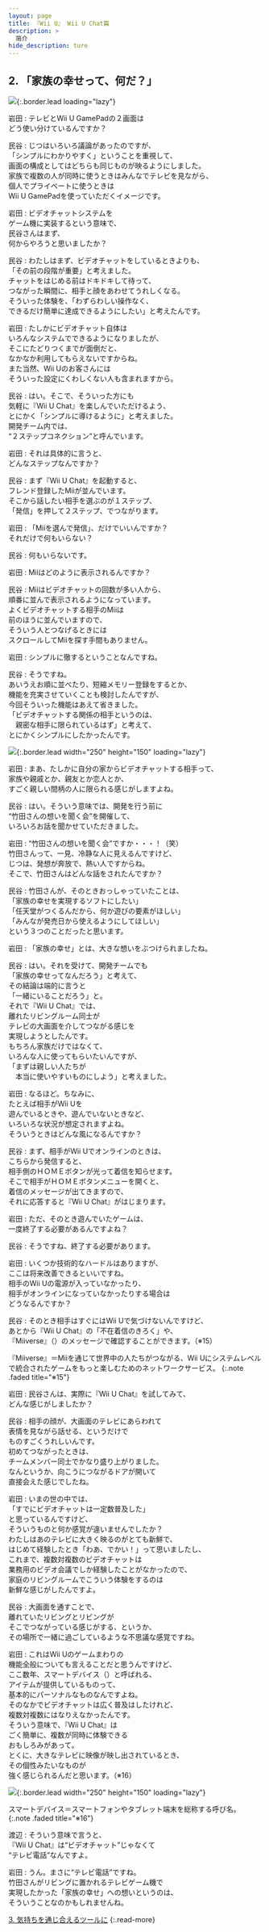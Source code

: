 ```yaml
---
layout: page
title: 『Wii U』 Wii U Chat篇
description: >
  简介
hide_description: ture
---
```


## 2. 「家族の幸せって、何だ？」

![](/interviews/jp/WiiU/hardware/vol6/img/mainvisual2.jpg){:.border.lead loading="lazy"}



岩田
: テレビとWii U GamePadの２画面は<br>どう使い分けているんですか？

民谷
: じつはいろいろ議論があったのですが、<br>「シンプルにわかりやすく」ということを重視して、<br>画面の構成としてはどちらも同じものが映るようにしました。<br>家族で複数の人が同時に使うときはみんなでテレビを見ながら、<br>個人でプライベートに使うときは<br>Wii U GamePadを使っていただくイメージです。

岩田
: ビデオチャットシステムを<br>ゲーム機に実装するという意味で、<br>民谷さんはまず、<br>何からやろうと思いましたか？

民谷
: わたしはまず、ビデオチャットをしているときよりも、<br>「その前の段階が重要」と考えました。<br>チャットをはじめる前はドキドキして待って、<br>つながった瞬間に、相手と顔をあわせてうれしくなる。<br>そういった体験を、「わずらわしい操作なく、<br>できるだけ簡単に達成できるようにしたい」と考えたんです。

岩田
: たしかにビデオチャット自体は<br>いろんなシステムでできるようになりましたが、<br>そこにたどりつくまでが面倒だと、<br>なかなか利用してもらえないですからね。<br>また当然、Wii Uのお客さんには<br>そういった設定にくわしくない人も含まれますから。

民谷
: はい。そこで、そういった方にも<br>気軽に『Wii U Chat』を楽しんでいただけるよう、<br>とにかく「シンプルに導けるように」と考えました。<br>開発チーム内では、<br>“２ステップコネクション”と呼んでいます。

岩田
: それは具体的に言うと、<br>どんなステップなんですか？

民谷
: まず『Wii U Chat』を起動すると、<br>フレンド登録したMiiが並んでいます。<br>そこから話したい相手を選ぶのが１ステップ、<br>「発信」を押して２ステップ、でつながります。

岩田
: 「Miiを選んで発信」、だけでいいんですか？<br>それだけで何もいらない？

民谷
: 何もいらないです。

岩田
: Miiはどのように表示されるんですか？

民谷
: Miiはビデオチャットの回数が多い人から、<br>順番に並んで表示されるようになっています。<br>よくビデオチャットする相手のMiiは<br>前のほうに並んでいますので、<br>そういう人とつなげるときには<br>スクロールしてMiiを探す手間もありません。

岩田
: シンプルに徹するということなんですね。

民谷
: そうですね。<br>あいうえお順に並べたり、短縮メモリー登録をするとか、<br>機能を充実させていくことも検討したんですが、<br>今回そういった機能はあえて省きました。<br>「ビデオチャットする関係の相手というのは、<br>　親密な相手に限られているはず」と考えて、<br>とにかくシンプルにしたかったんです。

![](/interviews/jp/WiiU/hardware/vol6/img/photo4.jpg){:.border.lead width="250" height="150"  loading="lazy"}


岩田
: まあ、たしかに自分の家からビデオチャットする相手って、<br>家族や親戚とか、親友とか恋人とか、<br>すごく親しい間柄の人に限られる感じがしますよね。

民谷
: はい。そういう意味では、開発を行う前に<br>“竹田さんの想いを聞く会”を開催して、<br>いろいろお話を聞かせていただきました。

岩田
: “竹田さんの想いを聞く会”ですか・・・！（笑）<br>竹田さんって、一見、冷静な人に見えるんですけど、<br>じつは、発想が奔放で、熱い人ですからね。<br>そこで、竹田さんはどんな話をされたんですか？

民谷
: 竹田さんが、そのときおっしゃっていたことは、<br>「家族の幸せを実現するソフトにしたい」<br>「任天堂がつくるんだから、何か遊びの要素がほしい」<br>「みんなが発売日から使えるようにしてほしい」<br>という３つのことだったと思います。

岩田
: 「家族の幸せ」とは、大きな想いをぶつけられましたね。

民谷
: はい。それを受けて、開発チームでも<br>「家族の幸せってなんだろう」と考えて、<br>その結論は端的に言うと<br>「一緒にいることだろう」と。<br>それで『Wii U Chat』では、<br>離れたリビングルーム同士が<br>テレビの大画面を介してつながる感じを<br>実現しようとしたんです。<br>もちろん家族だけではなくて、<br>いろんな人に使ってもらいたいんですが、<br>「まずは親しい人たちが<br>　本当に使いやすいものにしよう」と考えました。

岩田
: なるほど。ちなみに、<br>たとえば相手がWii Uを<br>遊んでいるときや、遊んでいないときなど、<br>いろいろな状況が想定されますよね。<br>そういうときはどんな風になるんですか？

民谷
: まず、相手がWii Uでオンラインのときは、<br>こちらから発信すると、<br>相手側のＨＯＭＥボタンが光って着信を知らせます。<br>そこで相手がＨＯＭＥボタンメニューを開くと、<br>着信のメッセージが出てきますので、<br>それに応答すると『Wii U Chat』がはじまります。

岩田
: ただ、そのとき遊んでいたゲームは、<br>一度終了する必要があるんですよね？

民谷
: そうですね、終了する必要があります。

岩田
: いくつか技術的なハードルはありますが、<br>ここは将来改善できるといいですね。<br>相手のWii Uの電源が入っていなかったり、<br>相手がオンラインになっていなかったりする場合は<br>どうなるんですか？

民谷
: そのとき相手はすぐにはWii Uで気づけないんですけど、<br>あとから『Wii U Chat』の「不在着信のきろく」や、<br>『Miiverse』（）のメッセージで確認することができます。（※15）

『Miiverse』＝Miiを通じて世界中の人たちがつながる、Wii Uにシステムレベルで統合されたゲームをもっと楽しむためのネットワークサービス。
{:.note .faded title="※15"}

岩田
: 民谷さんは、実際に『Wii U Chat』を試してみて、<br>どんな感じがしましたか？

民谷
: 相手の顔が、大画面のテレビにあらわれて<br>表情を見ながら話せる、というだけで<br>ものすごくうれしいんです。<br>初めてつながったときは、<br>チームメンバー同士でかなり盛り上がりました。<br>なんというか、向こうにつながるドアが開いて<br>直接会えた感じでしたね。

岩田
: いまの世の中では、<br>「すでにビデオチャットは一定数普及した」<br>と思っているんですけど、<br>そういうものと何か感覚が違いませんでしたか？<br>わたしはあのテレビに大きく映るのがとても新鮮で、<br>はじめて経験したとき「わあ、でかい！」って思いましたし、<br>これまで、複数対複数のビデオチャットは<br>業務用のビデオ会議でしか経験したことがなかったので、<br>家庭のリビングルームでこういう体験をするのは<br>新鮮な感じがしたんですよ。

民谷
: 大画面を通すことで、<br>離れていたリビングとリビングが<br>そこでつながっている感じがする、というか、<br>その場所で一緒に過ごしているような不思議な感覚ですね。

岩田
: これはWii Uのゲームまわりの<br>機能全般についても言えることだと思うんですけど、<br>ここ数年、スマートデバイス（）と呼ばれる、<br>アイテムが提供しているものって、<br>基本的にパーソナルなものなんですよね。<br>そのなかでビデオチャットは広く普及はしたけれど、<br>複数対複数にはなりえなかったんです。<br>そういう意味で、『Wii U Chat』は<br>ごく簡単に、複数が同時に体験できる<br>おもしろみがあって。<br>とくに、大きなテレビに映像が映し出されているとき、<br>その個性みたいなものが<br>強く感じられるんだと思います。（※16）

![](/interviews/jp/WiiU/hardware/vol6/img/photo5.jpg){:.border.lead width="250" height="150"  loading="lazy"}


スマートデバイス＝スマートフォンやタブレット端末を総称する呼び名。
{:.note .faded title="※16"}

渡辺
: そういう意味で言うと、<br>『Wii U Chat』は“ビデオチャット”じゃなくて<br>“テレビ電話”なんですよ。

岩田
: うん。まさに“テレビ電話”ですね。<br>竹田さんがリビングに置かれるテレビゲーム機で<br>実現したかった「家族の幸せ」への想いというのは、<br>そういうことなのかもしれませんね。


[3. 気持ちを通じ合えるツールに](3.md)
{:.read-more}